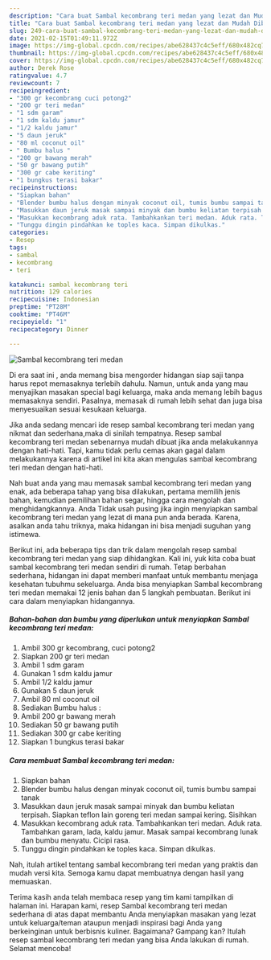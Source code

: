 ```yaml
---
description: "Cara buat Sambal kecombrang teri medan yang lezat dan Mudah Dibuat"
title: "Cara buat Sambal kecombrang teri medan yang lezat dan Mudah Dibuat"
slug: 249-cara-buat-sambal-kecombrang-teri-medan-yang-lezat-dan-mudah-dibuat
date: 2021-02-15T01:49:11.972Z
image: https://img-global.cpcdn.com/recipes/abe628437c4c5eff/680x482cq70/sambal-kecombrang-teri-medan-foto-resep-utama.jpg
thumbnail: https://img-global.cpcdn.com/recipes/abe628437c4c5eff/680x482cq70/sambal-kecombrang-teri-medan-foto-resep-utama.jpg
cover: https://img-global.cpcdn.com/recipes/abe628437c4c5eff/680x482cq70/sambal-kecombrang-teri-medan-foto-resep-utama.jpg
author: Derek Rose
ratingvalue: 4.7
reviewcount: 7
recipeingredient:
- "300 gr kecombrang cuci potong2"
- "200 gr teri medan"
- "1 sdm garam"
- "1 sdm kaldu jamur"
- "1/2 kaldu jamur"
- "5 daun jeruk"
- "80 ml coconut oil"
- " Bumbu halus "
- "200 gr bawang merah"
- "50 gr bawang putih"
- "300 gr cabe keriting"
- "1 bungkus terasi bakar"
recipeinstructions:
- "Siapkan bahan"
- "Blender bumbu halus dengan minyak coconut oil, tumis bumbu sampai tanak"
- "Masukkan daun jeruk masak sampai minyak dan bumbu keliatan terpisah. Siapkan teflon lain goreng teri medan sampai kering. Sisihkan"
- "Masukkan kecombrang aduk rata. Tambahkankan teri medan. Aduk rata. Tambahkan garam, lada, kaldu jamur. Masak sampai kecombrang lunak dan bumbu menyatu. Cicipi rasa."
- "Tunggu dingin pindahkan ke toples kaca. Simpan dikulkas."
categories:
- Resep
tags:
- sambal
- kecombrang
- teri

katakunci: sambal kecombrang teri 
nutrition: 129 calories
recipecuisine: Indonesian
preptime: "PT28M"
cooktime: "PT46M"
recipeyield: "1"
recipecategory: Dinner

---
```



![Sambal kecombrang teri medan](https://img-global.cpcdn.com/recipes/abe628437c4c5eff/680x482cq70/sambal-kecombrang-teri-medan-foto-resep-utama.jpg)

Di era  saat ini , anda memang bisa mengorder hidangan siap saji tanpa harus repot memasaknya terlebih dahulu. Namun, untuk anda yang mau menyajikan masakan special bagi keluarga, maka anda memang lebih bagus memasaknya sendiri. Pasalnya, memasak di rumah lebih sehat dan juga bisa menyesuaikan sesuai kesukaan keluarga.

Jika anda sedang mencari ide resep sambal kecombrang teri medan yang nikmat dan sederhana,maka di sinilah tempatnya. Resep sambal kecombrang teri medan  sebenarnya mudah dibuat jika anda melakukannya dengan hati-hati. Tapi, kamu tidak perlu cemas akan gagal dalam melakukannya 
karena di artikel ini kita akan mengulas sambal kecombrang teri medan dengan hati-hati.  



Nah buat anda yang mau memasak sambal kecombrang teri medan yang enak, ada beberapa tahap yang bisa dilakukan, pertama memilih jenis bahan, kemudian pemilihan bahan segar, hingga cara mengolah dan menghidangkannya. Anda Tidak usah pusing jika ingin menyiapkan sambal kecombrang teri medan yang lezat di mana pun anda berada. Karena, asalkan anda  tahu triknya, maka hidangan ini bisa menjadi suguhan yang istimewa.

Berikut ini, ada beberapa tips dan trik dalam mengolah resep sambal kecombrang teri medan yang siap dihidangkan. Kali ini, yuk kita coba buat sambal kecombrang teri medan sendiri di rumah. Tetap berbahan sederhana, hidangan ini dapat memberi manfaat untuk membantu menjaga kesehatan tubuhmu sekeluarga. Anda bisa menyiapkan Sambal kecombrang teri medan memakai 12 jenis bahan dan 5 langkah pembuatan. Berikut ini cara dalam menyiapkan hidangannya.

<!--inarticleads1-->

##### Bahan-bahan dan bumbu yang diperlukan untuk menyiapkan Sambal kecombrang teri medan:

1. Ambil 300 gr kecombrang, cuci potong2
1. Siapkan 200 gr teri medan
1. Ambil 1 sdm garam
1. Gunakan 1 sdm kaldu jamur
1. Ambil 1/2 kaldu jamur
1. Gunakan 5 daun jeruk
1. Ambil 80 ml coconut oil
1. Sediakan  Bumbu halus :
1. Ambil 200 gr bawang merah
1. Sediakan 50 gr bawang putih
1. Sediakan 300 gr cabe keriting
1. Siapkan 1 bungkus terasi bakar




<!--inarticleads2-->

##### Cara membuat Sambal kecombrang teri medan:

1. Siapkan bahan
1. Blender bumbu halus dengan minyak coconut oil, tumis bumbu sampai tanak
1. Masukkan daun jeruk masak sampai minyak dan bumbu keliatan terpisah. Siapkan teflon lain goreng teri medan sampai kering. Sisihkan
1. Masukkan kecombrang aduk rata. Tambahkankan teri medan. Aduk rata. Tambahkan garam, lada, kaldu jamur. Masak sampai kecombrang lunak dan bumbu menyatu. Cicipi rasa.
1. Tunggu dingin pindahkan ke toples kaca. Simpan dikulkas.




Nah, itulah artikel tentang  sambal kecombrang teri medan  yang praktis dan mudah versi kita. Semoga kamu dapat membuatnya dengan hasil yang memuaskan. 

Terima kasih anda telah membaca resep yang tim kami tampilkan di halaman ini. Harapan kami, resep  Sambal kecombrang teri medan sederhana di atas dapat membantu Anda menyiapkan masakan yang lezat untuk keluarga/teman ataupun menjadi inspirasi bagi Anda yang berkeinginan untuk berbisnis kuliner. Bagaimana? Gampang kan? Itulah resep sambal kecombrang teri medan yang bisa Anda lakukan di rumah. Selamat mencoba!

